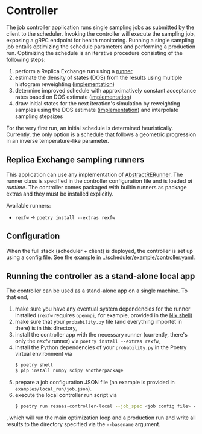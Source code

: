# Controller

The job controller application runs single sampling jobs as submitted by the client to the scheduler. Invoking the controller
will execute the sampling job, exposing a gRPC endpoint for health monitoring. 
Running a single sampling job entails optimizing the schedule parameters and performing a production run.
Optimizing the schedule is an iterative procedure consisting of the following steps:
1. perform a Replica Exchange run using a [runner](../lib/runners/)
2. estimate the density of states (DOS) from the results using multiple histogram reweighting ([implementation](../../lib/schedule_estimation/resaas/schedule_estimation/dos_estimators.py))
3. determine improved schedule with approximatively constant acceptance rates based on DOS estimate ([implementation](../../lib/schedule_estimation/resaas/schedule_estimation/schedule_optimizers.py))
4. draw initial states for the next iteration's simulation by reweighting samples using the DOS estimate ([implementation](./resaas/controller/initial_setup.py)) and interpolate sampling stepsizes

For the very first run, an initial schedule is determined heuristically. Currently, the only option is a schedule that follows a geometric progression in an inverse temperature-like parameter.

## Replica Exchange sampling runners

This application can use any implementation of [AbstractRERunner](../lib/runners/).
The runner class is specified in the controller configuration file and is loaded *at runtime*.
The controller comes packaged with builtin runners as package extras and they must be installed explicitly. 

Available runners:

* `rexfw` -> `poetry install --extras rexfw`

## Configuration

When the full stack (scheduler + client) is deployed, the controller is set up using a config file.
See the example in [../scheduler/example/controller.yaml](../scheduler/example/controller.yaml).

## Running the controller as a stand-alone local app
The controller can be used as a stand-alone app on a single machine. To that end,
1. make sure you have any eventual system dependencies for the runner installed (`rexfw` requires `openmpi`, for example, provided in the [Nix shell](../../shell.nix))
2. make sure that your `probability.py` file (and everything importet in there) is in this directory,
3. install the controller app with the necessary runner (currently, there's only the `rexfw` runner) via `poetry install --extras rexfw`,
4. install the Python dependencies of your `probability.py` in the Poetry virtual environment via
   ```bash
   $ poetry shell
   $ pip install numpy scipy anotherpackage
   ```
5. prepare a job configuration JSON file (an example is provided in `examples/local_run/job.json`).
6. execute the local controller run script via
   ```bash
   $ poetry run resaas-controller-local --job_spec <job config file> --basename <some file system path>
   ```

, which will run the main optimization loop and a production run and write all results to the directory specified via the `--basename` argument.
